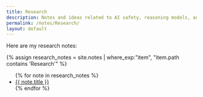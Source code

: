 ```yaml
---
title: Research
description: Notes and ideas related to AI safety, reasoning models, and more
permalink: /notes/Research/
layout: default
---
```


Here are my research notes:

{% assign research_notes = site.notes | where_exp:"item", "item.path contains 'Research'" %}
<ul>
  {% for note in research_notes %}
    <li><a href="{{ note.url }}">{{ note.title }}</a></li>
  {% endfor %}
</ul>